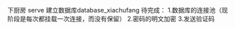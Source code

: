 下厨房 serve
建立数据库database_xiachufang
待完成：
    1.数据库的连接池（现阶段是每次都挂载一次连接，而没有保留）
    2.密码的明文加密
    3.发送验证码